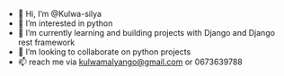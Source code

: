 - 👋 Hi, I’m @Kulwa-silya
- 👀 I’m interested in python
- 🌱 I’m currently learning and building projects with Django and Django rest framework
- 💞️ I’m looking to collaborate on python projects
- 📫 reach me via kulwamalyango@gmail.com or 0673639788

<!---
Kulwa-silya/Kulwa-silya is a ✨ special ✨ repository because its `README.md` (this file) appears on your GitHub profile.
You can click the Preview link to take a look at your changes.
--->
